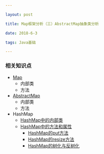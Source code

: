 ```yaml
---

layout: post

title: Map框架分析（三）AbstractMap抽象类分析

date: 2018-6-3

tags: Java基础

---
```


### 相关知识点
- [Map]()
	- 内部类
	- 方法
- [AbstractMap]()
	- 内部类
	- 方法
- HashMap
	- [HashMap中的内部类]()
	- [HashMap中的方法和属性]()
		- [HashMap的put方法]()
		- [HashMap的resize方法]()
		- [HashMap的树化与反树化]()